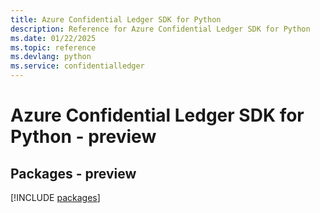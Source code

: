 ```yaml
---
title: Azure Confidential Ledger SDK for Python
description: Reference for Azure Confidential Ledger SDK for Python
ms.date: 01/22/2025
ms.topic: reference
ms.devlang: python
ms.service: confidentialledger
---
```

# Azure Confidential Ledger SDK for Python - preview
## Packages - preview
[!INCLUDE [packages](confidential-ledger-index.md)]